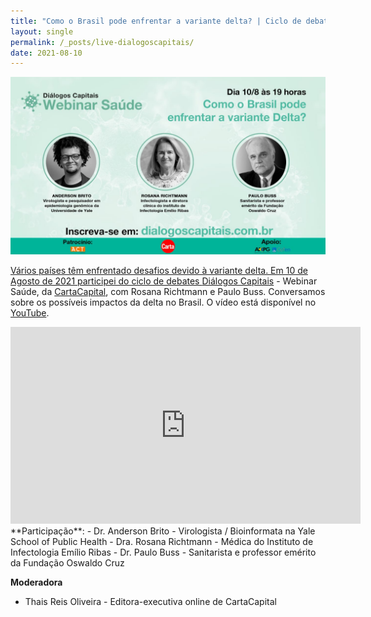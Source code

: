 ```yaml
---
title: "Como o Brasil pode enfrentar a variante delta? | Ciclo de debates CartaCapital"
layout: single
permalink: /_posts/live-dialogoscapitais/
date: 2021-08-10
---
```


<a href="https://andersonbrito.github.io/_posts/live-dialogoscapitais/"><img src="/assets/images/cover_dialogos.jpg" width="700">

Vários países têm enfrentado desafios devido à variante delta. Em 10 de Agosto de 2021 participei do ciclo de debates [Diálogos Capitais](https://dialogoscapitais.com.br) - Webinar Saúde, da [CartaCapital](https://www.cartacapital.com.br/), com Rosana Richtmann e Paulo Buss. Conversamos sobre os possíveis impactos da delta no Brasil. O vídeo está disponível no [YouTube](https://youtu.be/5LdZ7jaaOUA).

<iframe width="560" height="315" src="https://www.youtube.com/embed/5LdZ7jaaOUA" title="YouTube video player" frameborder="0" allow="accelerometer; autoplay; clipboard-write; encrypted-media; gyroscope; picture-in-picture" allowfullscreen></iframe>

<br>
**Participação**:
- Dr. Anderson Brito - Virologista / Bioinformata na Yale School of Public Health
- Dra. Rosana Richtmann - Médica do Instituto de Infectologia Emílio Ribas
- Dr. Paulo Buss - Sanitarista e professor emérito da Fundação Oswaldo Cruz

**Moderadora**
- Thais Reis Oliveira - Editora-executiva online de CartaCapital

